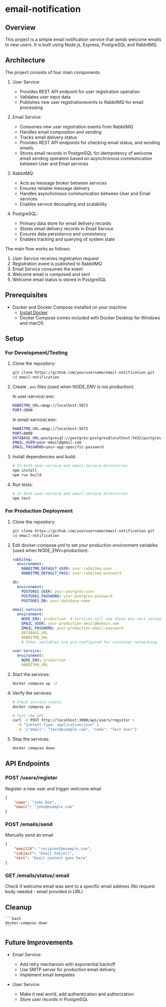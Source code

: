 # email-notification

## Overview

This project is a simple email notification service that sends welcome emails to new users. It is built using Node.js, Express, PostgreSQL and RabbitMQ.


## Architecture

The project consists of four main components:

1. User Service:
   - Provides REST API endpoint for user registration operation
   - Validates user input data
   - Publishes new user registrationevents to RabbitMQ for email processing

2. Email Service:
   - Consumes new user registration events from RabbitMQ
   - Handles email composition and sending
   - Tracks email delivery status
   - Provides REST API endpoints for checking email status, and sending emails.
   - Stores email records in PostgreSQL for idempotency of welcome email sending operation based on asynchronous communication between User and Email services

3. RabbitMQ:
   - Acts as message broker between services
   - Ensures reliable message delivery
   - Handles asynchronous communication between User and Email services
   - Enables service decoupling and scalability

4. PostgreSQL:
   - Primary data store for email delivery records
   - Stores email delivery records in Email Service
   - Ensures data persistence and consistency
   - Enables tracking and querying of system state

The main flow works as follows:
1. User Service receives registration request
2. Registration event is published to RabbitMQ
3. Email Service consumes the event
4. Welcome email is composed and sent
5. Welcome email status is stored in PostgreSQL

## Prerequisites

- Docker and Docker Compose installed on your machine
  - [Install Docker](https://docs.docker.com/get-docker/)
  - Docker Compose comes included with Docker Desktop for Windows and macOS

## Setup

### For Development/Testing

1. Clone the repository:
    ```bash
    git clone https://github.com/yourusername/email-notification.git
    cd email-notification
    ```

2. Create `.env` files (used when NODE_ENV is not production):

    In user-service/.env:
    ```bash
    RABBITMQ_URL=amqp://localhost:5672
    PORT=3000
    ```

    In email-service/.env:
    ```bash
    RABBITMQ_URL=amqp://localhost:5672
    PORT=8080
    DATABASE_URL=postgresql://postgres:postgres@localhost:5432/postgres (default)
    EMAIL_USER=your-email@gmail.com
    EMAIL_PASSWORD=your-app-specific-password
    ```

3. Install dependencies and build:
    ```bash
    # In both user-service and email-service directories
    npm install
    npm run build
    ```

4. Run tests:
    ```bash
    # In both user-service and email-service directories
    npm test
    ```

### For Production Deployment

1. Clone the repository:
    ```bash
    git clone https://github.com/yourusername/email-notification.git
    cd email-notification
    ```

2. Edit docker-compose.yml to set your production environment variables (used when NODE_ENV=production):
    ```yaml
    rabbitmq:
      environment:
        RABBITMQ_DEFAULT_USER: your-rabbitmq-user
        RABBITMQ_DEFAULT_PASS: your-rabbitmq-password

    db:
      environment:
        POSTGRES_USER: your-postgres-user
        POSTGRES_PASSWORD: your-postgres-password
        POSTGRES_DB: your-database-name

    email-service:
      environment:
        NODE_ENV: production  # Services will use these env vars instead of .env
        EMAIL_USER: your-production-email@domain.com
        EMAIL_PASSWORD: your-production-email-password
        DATABASE_URL
        RABBITMQ_URL
        # Other variables are pre-configured for container networking

    user-service:
      environment:
        NODE_ENV: production
        RABBITMQ_URL
    ```

3. Start the services:
    ```bash
    docker compose up -d
    ```

4. Verify the services:
    ```bash
    # Check service status
    docker compose ps
    
    # Test the API
    curl -X POST http://localhost:3000/api/users/register \
      -H "Content-Type: application/json" \
      -d '{"email": "test@example.com", "name": "Test User"}'
    ```

5. Stop the services:
    ```bash
    docker compose down
    ```

## API Endpoints

### POST /users/register
Register a new user and trigger welcome email
```json
{
    "name": "John Doe",
    "email": "john@example.com"
}
```

### POST /emails/send
Manually send an email
```json
{
    "emailId": "recipient@example.com",
    "subject": "Email Subject",
    "text": "Email content goes here"
}
```

### GET /emails/status/:email
Check if welcome email was sent to a specific email address
(No request body needed - email provided in URL)

## Cleanup

    ```bash
    docker-compose down 
    ```



## Future Improvements

- Email Service:
  - Add retry mechanism with exponential backoff
  - Use SMTP server for production email delivery
  - Implement email templates

- User Service:
  - Make it real world, add authentication and authorization
  - Store user records in PostgreSQL

